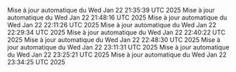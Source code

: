 Mise à jour automatique du Wed Jan 22 21:35:39 UTC 2025
Mise à jour automatique du Wed Jan 22 21:48:16 UTC 2025
Mise à jour automatique du Wed Jan 22 22:11:26 UTC 2025
Mise à jour automatique du Wed Jan 22 22:29:34 UTC 2025
Mise à jour automatique du Wed Jan 22 22:40:22 UTC 2025
Mise à jour automatique du Wed Jan 22 22:48:30 UTC 2025
Mise à jour automatique du Wed Jan 22 23:11:31 UTC 2025
Mise à jour automatique du Wed Jan 22 23:25:21 UTC 2025
Mise à jour automatique du Wed Jan 22 23:34:25 UTC 2025
